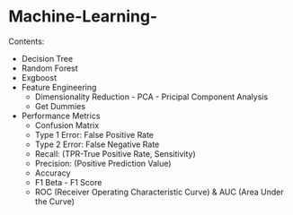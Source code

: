 # Machine-Learning-

Contents:
  - Decision Tree
  - Random Forest
  - Exgboost
  - Feature Engineering
    - Dimensionality Reduction - PCA - Pricipal Component Analysis
    - Get Dummies
  - Performance Metrics
    - Confusion Matrix
    - Type 1 Error: False Positive Rate
    - Type 2 Error: False Negative Rate
    - Recall: (TPR-True Positive Rate, Sensitivity)
    - Precision: (Positive Prediction Value)
    - Accuracy
    - F1 Beta - F1 Score
    - ROC (Receiver Operating Characteristic Curve) & AUC (Area Under the Curve)
 
 
